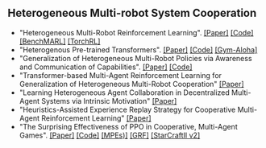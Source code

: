 ## Heterogeneous Multi-robot System Cooperation

* "Heterogeneous Multi-Robot Reinforcement Learning". [[Paper]](https://arxiv.org/pdf/2301.07137) [[Code]](https://github.com/proroklab/HetGPPO) [[BenchMARL]](https://matteobettini.com/publication/benchmarl/) [[TorchRL]](https://github.com/pytorch/rl/tree/main/sota-implementations/multiagent)
* "Heterogenous Pre-trained Transformers". [[Paper]](https://arxiv.org/abs/2409.20537) [[Code]](https://github.com/liruiw/HPT) [[Gym-Aloha]](https://github.com/huggingface/gym-aloha)
* "Generalization of Heterogeneous Multi-Robot Policies via Awareness and Communication of Capabilities". [[Paper]](https://openreview.net/forum?id=N3VbFUpwaa) [[Code]](https://github.com/GT-STAR-Lab/cap-comm)
* "Transformer-based Multi-Agent Reinforcement Learning for Generalization of Heterogeneous Multi-Robot Cooperation" [[Paper]](https://ieeexplore.ieee.org/document/10802580)
* "Learning Heterogeneous Agent Collaboration in Decentralized Multi-Agent Systems via Intrinsic Motivation" [[Paper]](https://dl.acm.org/doi/abs/10.5555/3709347.3743977)
* "Heuristics-Assisted Experience Replay Strategy for Cooperative Multi-Agent Reinforcement Learning" [[Paper]](https://ifaamas.csc.liv.ac.uk/Proceedings/aamas2025/pdfs/p2798.pdf)
* "The Surprising Effectiveness of PPO in Cooperative, Multi-Agent Games". [[Paper]](https://arxiv.org/abs/2103.01955) [[Code]](https://github.com/marlbenchmark/on-policy) [[MPEs)]](https://github.com/openai/multiagent-particle-envs) [[GRF]](https://github.com/google-research/football) [[StarCraftII v2]](https://github.com/oxwhirl/smacv2)